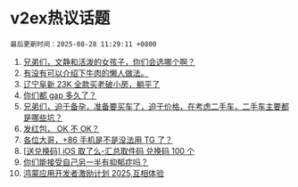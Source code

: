 # v2ex热议话题

`最后更新时间：2025-08-28 11:29:11 +0800`

1. [兄弟们，文静和活泼的女孩子，你们会选哪个啊？](https://www.v2ex.com/t/1155296)
1. [有没有可以介绍下牛肉的懒人做法。](https://www.v2ex.com/t/1155236)
1. [辽宁阜新 23K 全款买老破小房，躺平了](https://www.v2ex.com/t/1155230)
1. [你们都 gap 多久了？](https://www.v2ex.com/t/1155258)
1. [兄弟们，迫于备孕，准备要买车了，迫于价格，在考虑二手车，二手车主要都是哪些坑？](https://www.v2ex.com/t/1155415)
1. [发红包， OK 不 OK？](https://www.v2ex.com/t/1155299)
1. [各位大哥，+86 手机是不是没法用 TG 了？](https://www.v2ex.com/t/1155273)
1. [[送兑换码] iOS 取了么-汇总取件码 兑换码 100 个](https://www.v2ex.com/t/1155407)
1. [你们能接受自己另一半有抑郁症吗？](https://www.v2ex.com/t/1155433)
1. [鸿蒙应用开发者激励计划 2025,互相体验](https://www.v2ex.com/t/1155257)

